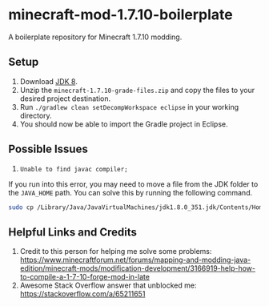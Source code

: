# minecraft-mod-1.7.10-boilerplate
A boilerplate repository for Minecraft 1.7.10 modding.


## Setup

1. Download [JDK 8](https://www.oracle.com/java/technologies/javase/javase8u211-later-archive-downloads.html).
2. Unzip the `minecraft-1.7.10-grade-files.zip` and copy the files to your desired project destination.
3. Run `./gradlew clean setDecompWorkspace eclipse` in your working directory.
4. You should now be able to import the Gradle project in Eclipse.

## Possible Issues

1. `Unable to find javac compiler;`

If you run into this error, you may need to move a file from the JDK folder
to the `JAVA_HOME` path. You can solve this by running the following command.

```bash
sudo cp /Library/Java/JavaVirtualMachines/jdk1.8.0_351.jdk/Contents/Home/lib/tools.jar "/Library/Internet Plug-Ins/JavaAppletPlugin.plugin/Contents/Home/lib/"
```
## Helpful Links and Credits

1. Credit to this person for helping me solve some problems: https://www.minecraftforum.net/forums/mapping-and-modding-java-edition/minecraft-mods/modification-development/3166919-help-how-to-compile-a-1-7-10-forge-mod-in-late
2. Awesome Stack Overflow answer that unblocked me: https://stackoverflow.com/a/65211651

